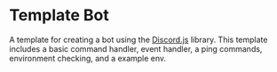 # Template Bot

A template for creating a bot using the [Discord.js](https://discord.js.org) library. This template includes a basic command handler, event handler, a ping commands, environment checking, and a example env.
